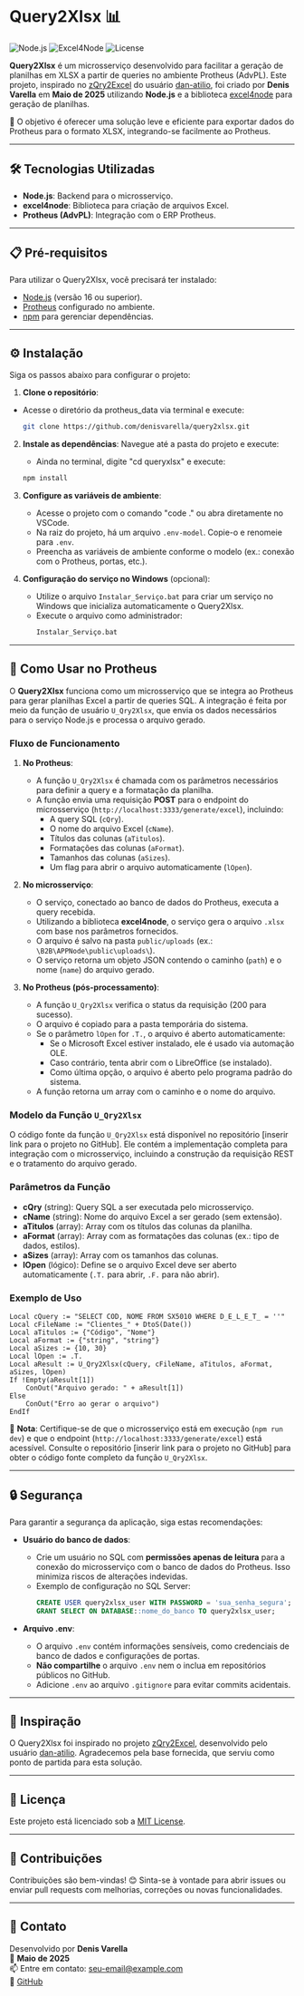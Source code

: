# Query2Xlsx 📊

![Node.js](https://img.shields.io/badge/Node.js-v16+-green) ![Excel4Node](https://img.shields.io/badge/Excel4Node-v1.8-blue) ![License](https://img.shields.io/badge/license-MIT-brightgreen)

**Query2Xlsx** é um microsserviço desenvolvido para facilitar a geração de planilhas em XLSX a partir de queries no ambiente Protheus (AdvPL). Este projeto, inspirado no [zQry2Excel](https://github.com/dan-atilio/AdvPL/blob/master/Fontes/zQry2Excel.prw) do usuário [dan-atilio](https://github.com/dan-atilio), foi criado por **Denis Varella** em **Maio de 2025** utilizando **Node.js** e a biblioteca [excel4node](https://www.npmjs.com/package/excel4node) para geração de planilhas.

🚀 O objetivo é oferecer uma solução leve e eficiente para exportar dados do Protheus para o formato XLSX, integrando-se facilmente ao Protheus.

---

## 🛠️ Tecnologias Utilizadas

-   **Node.js**: Backend para o microsserviço.
-   **excel4node**: Biblioteca para criação de arquivos Excel.
-   **Protheus (AdvPL)**: Integração com o ERP Protheus.

---

## 📋 Pré-requisitos

Para utilizar o Query2Xlsx, você precisará ter instalado:

-   [Node.js](https://nodejs.org/) (versão 16 ou superior).
-   [Protheus](https://www.totvs.com/protheus/) configurado no ambiente.
-   [npm](https://www.npmjs.com/) para gerenciar dependências.

---

## ⚙️ Instalação

Siga os passos abaixo para configurar o projeto:

1. **Clone o repositório**:

-   Acesse o diretório da protheus_data via terminal e execute:
    ```bash
    git clone https://github.com/denisvarella/query2xlsx.git
    ```

2. **Instale as dependências**:
   Navegue até a pasta do projeto e execute:

    - Ainda no terminal, digite "cd queryxlsx" e execute:

    ```bash
    npm install
    ```

3. **Configure as variáveis de ambiente**:

    - Acesse o projeto com o comando "code ." ou abra diretamente no VSCode.
    - Na raiz do projeto, há um arquivo `.env-model`. Copie-o e renomeie para `.env`.
    - Preencha as variáveis de ambiente conforme o modelo (ex.: conexão com o Protheus, portas, etc.).

4. **Configuração do serviço no Windows** (opcional):
    - Utilize o arquivo `Instalar_Serviço.bat` para criar um serviço no Windows que inicializa automaticamente o Query2Xlsx.
    - Execute o arquivo como administrador:
        ```bash
        Instalar_Serviço.bat
        ```

---

## 🚀 Como Usar no Protheus

O **Query2Xlsx** funciona como um microsserviço que se integra ao Protheus para gerar planilhas Excel a partir de queries SQL. A integração é feita por meio da função de usuário `U_Qry2Xlsx`, que envia os dados necessários para o serviço Node.js e processa o arquivo gerado.

### Fluxo de Funcionamento

1. **No Protheus**:

    - A função `U_Qry2Xlsx` é chamada com os parâmetros necessários para definir a query e a formatação da planilha.
    - A função envia uma requisição **POST** para o endpoint do microsserviço (`http://localhost:3333/generate/excel`), incluindo:
        - A query SQL (`cQry`).
        - O nome do arquivo Excel (`cName`).
        - Títulos das colunas (`aTitulos`).
        - Formatações das colunas (`aFormat`).
        - Tamanhos das colunas (`aSizes`).
        - Um flag para abrir o arquivo automaticamente (`lOpen`).

2. **No microsserviço**:

    - O serviço, conectado ao banco de dados do Protheus, executa a query recebida.
    - Utilizando a biblioteca **excel4node**, o serviço gera o arquivo `.xlsx` com base nos parâmetros fornecidos.
    - O arquivo é salvo na pasta `public/uploads` (ex.: `\B2B\APPNode\public\uploads\`).
    - O serviço retorna um objeto JSON contendo o caminho (`path`) e o nome (`name`) do arquivo gerado.

3. **No Protheus (pós-processamento)**:
    - A função `U_Qry2Xlsx` verifica o status da requisição (200 para sucesso).
    - O arquivo é copiado para a pasta temporária do sistema.
    - Se o parâmetro `lOpen` for `.T.`, o arquivo é aberto automaticamente:
        - Se o Microsoft Excel estiver instalado, ele é usado via automação OLE.
        - Caso contrário, tenta abrir com o LibreOffice (se instalado).
        - Como última opção, o arquivo é aberto pelo programa padrão do sistema.
    - A função retorna um array com o caminho e o nome do arquivo.

### Modelo da Função `U_Qry2Xlsx`

O código fonte da função `U_Qry2Xlsx` está disponível no repositório [inserir link para o projeto no GitHub]. Ele contém a implementação completa para integração com o microsserviço, incluindo a construção da requisição REST e o tratamento do arquivo gerado.

### Parâmetros da Função

-   **cQry** (string): Query SQL a ser executada pelo microsserviço.
-   **cName** (string): Nome do arquivo Excel a ser gerado (sem extensão).
-   **aTitulos** (array): Array com os títulos das colunas da planilha.
-   **aFormat** (array): Array com as formatações das colunas (ex.: tipo de dados, estilos).
-   **aSizes** (array): Array com os tamanhos das colunas.
-   **lOpen** (lógico): Define se o arquivo Excel deve ser aberto automaticamente (`.T.` para abrir, `.F.` para não abrir).

### Exemplo de Uso

```advpl
Local cQuery := "SELECT COD, NOME FROM SX5010 WHERE D_E_L_E_T_ = ''"
Local cFileName := "Clientes_" + DtoS(Date())
Local aTitulos := {"Código", "Nome"}
Local aFormat := {"string", "string"}
Local aSizes := {10, 30}
Local lOpen := .T.
Local aResult := U_Qry2Xlsx(cQuery, cFileName, aTitulos, aFormat, aSizes, lOpen)
If !Empty(aResult[1])
    ConOut("Arquivo gerado: " + aResult[1])
Else
    ConOut("Erro ao gerar o arquivo")
EndIf
```

📝 **Nota**: Certifique-se de que o microsserviço está em execução (`npm run dev`) e que o endpoint (`http://localhost:3333/generate/excel`) está acessível. Consulte o repositório [inserir link para o projeto no GitHub] para obter o código fonte completo da função `U_Qry2Xlsx`.

---

## 🔒 Segurança

Para garantir a segurança da aplicação, siga estas recomendações:

-   **Usuário do banco de dados**:

    -   Crie um usuário no SQL com **permissões apenas de leitura** para a conexão do microsserviço com o banco de dados do Protheus. Isso minimiza riscos de alterações indevidas.
    -   Exemplo de configuração no SQL Server:
        ```sql
        CREATE USER query2xlsx_user WITH PASSWORD = 'sua_senha_segura';
        GRANT SELECT ON DATABASE::nome_do_banco TO query2xlsx_user;
        ```

-   **Arquivo .env**:
    -   O arquivo `.env` contém informações sensíveis, como credenciais de banco de dados e configurações de portas.
    -   **Não compartilhe** o arquivo `.env` nem o inclua em repositórios públicos no GitHub.
    -   Adicione `.env` ao arquivo `.gitignore` para evitar commits acidentais.

---

## 🌟 Inspiração

O Query2Xlsx foi inspirado no projeto [zQry2Excel](https://github.com/dan-atilio/AdvPL/blob/master/Fontes/zQry2Excel.prw), desenvolvido pelo usuário [dan-atilio](https://github.com/dan-atilio). Agradecemos pela base fornecida, que serviu como ponto de partida para esta solução.

---

## 📄 Licença

Este projeto está licenciado sob a [MIT License](LICENSE).

---

## 🤝 Contribuições

Contribuições são bem-vindas! 😊 Sinta-se à vontade para abrir issues ou enviar pull requests com melhorias, correções ou novas funcionalidades.

---

## 📧 Contato

Desenvolvido por **Denis Varella**  
📅 **Maio de 2025**  
📫 Entre em contato: [seu-email@example.com](mailto:seu-email@example.com)  
🔗 [GitHub](https://github.com/denisvarella)
